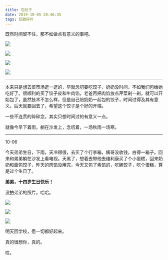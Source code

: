 ```yaml
---
title: 包饺子
date: 2019-10-05 20:46:35
tags: 記錄碎片
---
```




既然时间留不住，那不如做点有意义的事吧。

![](https://f7ionsy-1251389397.cos.ap-shanghai.myqcloud.com/image/%E5%8C%85%E9%A5%BA%E5%AD%90/2B7B2185C1EFBDD75CDA106E27B34C4A.JPG)

![](https://f7ionsy-1251389397.cos.ap-shanghai.myqcloud.com/image/%E5%8C%85%E9%A5%BA%E5%AD%90/B2258B46FABF0BAA5FB24B08CD1BF832.JPG)

![](https://f7ionsy-1251389397.cos.ap-shanghai.myqcloud.com/image/%E5%8C%85%E9%A5%BA%E5%AD%90/08C37E7A1901E121005C937E6240CCA0.JPG)

![](https://f7ionsy-1251389397.cos.ap-shanghai.myqcloud.com/image/%E5%8C%85%E9%A5%BA%E5%AD%90/C751691347DB929B8318C41C58D0C245.JPG)

------

本来只是想去菜市场逛一逛的，早就念叨要吃饺子，奶奶没时间，不如我们包给她吃好了。很顺利的买了饺子皮和牛肉馅，老爸再把肉馅放点芹菜剁一剁，就可以开始包了，虽然技术不怎么样，但是自己陪奶奶一起包的饺子，时间过得及其有意义。后天就要回去了，希望这个饺子是个好的开端。

一些不连贯的碎碎念，其实只想时间过的有意义一点。

就像今早下着雨，躺在沙发上，念叨着，一场秋雨一场寒。

------

10-06

今天弟弟生日，下雨，天冷得很，去买了个行李箱，姨哥没收钱，白得一箱子。回来和弟弟躺在沙发上看电视。天黑了，想着去带他去维利康买了个小蛋糕，回来奶奶和面包饺子，昨天的肉馅没用完，今天又包了素馅的，吃碗饺子，吃个蛋糕，算是过个生日了。

**弟弟，十四岁生日快乐！**

没拍弟弟的照片，哈哈。

![](https://f7ionsy-1251389397.cos.ap-shanghai.myqcloud.com/image/%E5%8C%85%E9%A5%BA%E5%AD%90/BA2D1FD7362BD7B3A05EE663DA800F33.JPG)

![](https://f7ionsy-1251389397.cos.ap-shanghai.myqcloud.com/image/%E5%8C%85%E9%A5%BA%E5%AD%90/55C4D5E120FE8E6565F34AD6BB4549B7.JPG)

![](https://f7ionsy-1251389397.cos.ap-shanghai.myqcloud.com/image/%E5%8C%85%E9%A5%BA%E5%AD%90/5611318C34D30AC2BFDD54C82DFC9A6B.JPG)





明天回学校，愿一切都好起来。

真的很想你，真的。

哎。